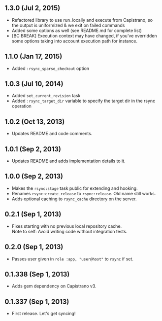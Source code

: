 ## 1.3.0 (Jul 2, 2015)
- Refactored library to use run_locally and execute from Capistrano, so the output is uniformized & we exit on failed commands
- Added some options as well (see README.md for complete list)
- [BC BREAK] Execution context may have changed, if you've overridden some options taking into account execution path for instance.

## 1.1.0 (Jan 17, 2015)
- Added ``:rsync_sparse_checkout`` option

## 1.0.3 (Jul 10, 2014)
- Added ``set_current_revision`` task
- Added ``:rsync_target_dir`` variable to specify the target dir in the rsync operation

## 1.0.2 (Oct 13, 2013)
- Updates README and code comments.

## 1.0.1 (Sep 2, 2013)
- Updates README and adds implementation details to it.

## 1.0.0 (Sep 2, 2013)
- Makes the `rsync:stage` task public for extending and hooking.
- Renames `rsync:create_release` to `rsync:release`. Old name still works.
- Adds optional caching to `rsync_cache` directory on the server.

## 0.2.1 (Sep 1, 2013)
- Fixes starting with no previous local repository cache.  
  Note to self: Avoid writing code without integration tests.

## 0.2.0 (Sep 1, 2013)
- Passes user given in `role :app, "user@host"` to `rsync` if set.

## 0.1.338 (Sep 1, 2013)
- Adds gem dependency on Capistrano v3.

## 0.1.337 (Sep 1, 2013)
- First release. Let's get syncing!
